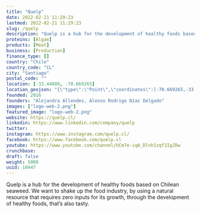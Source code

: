 ```yaml
---
title: "Quelp"
date: 2022-02-21 11:29:23
lastmod: 2022-02-21 11:29:23
slug: /quelp
description: "Quelp is a hub for the development of healthy foods based on Chilean seaweed. We want to shake up the food industry, by using a natural resource that requires zero inputs for its growth, through the development of healthy foods, that’s also tasty."
proteins: [Algae]
products: [Meat]
business: [Production]
finance_type: []
country: "Chile"
country_code: "CL"
city: "Santiago"
postal_code: ""
location: [-33.44889, -70.669265]
location_geojson: "{\"type\":\"Point\",\"coordinates\":[-70.669265,-33.44889]}"
founded: 2016
founders: "Alejandra Allendes, Alonso Rodrigo Díaz Delgado"
images: ["logo-web-2.png"]
featured_image: "logo-web-2.png"
website: https://quelp.cl/
linkedin: https://www.linkedin.com/company/quelp
twitter: 
instagram: https://www.instagram.com/quelp.cl/
facebook: https://www.facebook.com/quelp.cl
youtube: https://www.youtube.com/channel/UCm7e-iqA_Dlnh1zqf1IgJDw
crunchbase: 
draft: false
weight: 5000
uuid: 10447
---
```

Quelp is a hub for the development of healthy foods based on Chilean seaweed. We want to shake up the food industry, by using a natural resource that requires zero inputs for its growth, through the development of healthy foods, that’s also tasty.
